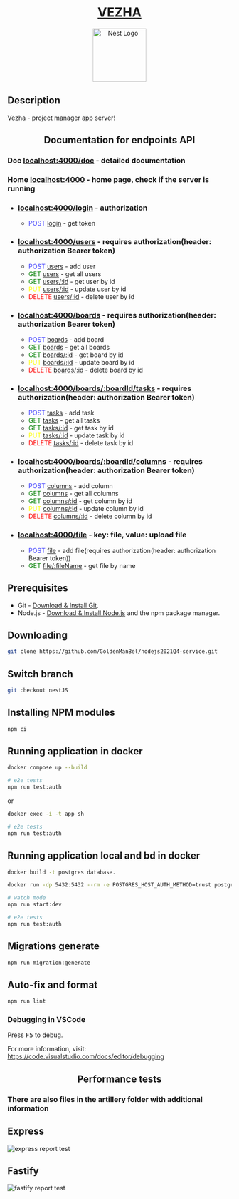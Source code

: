 <p align="center">
  <a href="https://goldenmanbel.github.io/project-management-app/" target="_blank"><h1 align="center">VEZHA</h1></a>
</p>
<p align="center"> 
  <a href="http://nestjs.com/" target="_blank"><img src="https://nestjs.com/img/logo_text.svg" width="120" alt="Nest Logo" /></a>
</p>

## Description

Vezha - project manager app server!

<p>
  <h2 align="center">Documentation for endpoints API</h2>
  <h3>Doc <a href="http://localhost:4000/doc" target="blank">localhost:4000/doc</a> - detailed documentation</h3>
  <h3>Home <a href="http://localhost:4000/" target="blank">localhost:4000</a> - home page, check if the server is running</h3>

  <ul>
    <li><h3><u>localhost:4000/login</u> - authorization</h3> 
      <ul>
        <li><font color="4040ff">POST</font> <u>login</u> - get token</li> 
      </ul>
    </li>
    <li><h3><u>localhost:4000/users</u> - requires authorization(header: authorization Bearer token)</h3> 
      <ul>
        <li><font color="4040ff">POST</font> <u>users</u> - add user</li> 
        <li><font color="green">GET</font> <u>users</u> - get all users</li>
        <li><font color="green">GET</font> <u>users/:id</u> - get user by id</li>
        <li><font color="yellow">PUT</font> <u>users/:id</u> - update user by id</li>
        <li><font color="red">DELETE</font> <u>users/:id</u> - delete user by id</li>
      </ul>
    </li>
    <li><h3><u>localhost:4000/boards</u> - requires authorization(header: authorization Bearer token)</h3> 
      <ul>
        <li><font color="4040ff">POST</font> <u>boards</u> - add board</li> 
        <li><font color="green">GET</font> <u>boards</u> - get all boards</li>
        <li><font color="green">GET</font> <u>boards/:id</u> - get board by id</li>
        <li><font color="yellow">PUT</font> <u>boards/:id</u> - update board by id</li>
        <li><font color="red">DELETE</font> <u>boards/:id</u> - delete board by id</li>
      </ul>
    </li>
    <li><h3><u>localhost:4000/boards/:boardId/tasks</u> - requires authorization(header: authorization Bearer token)</h3> 
      <ul>
        <li><font color="4040ff">POST</font> <u>tasks</u> - add task</li> 
        <li><font color="green">GET</font> <u>tasks</u> - get all tasks</li>
        <li><font color="green">GET</font> <u>tasks/:id</u> - get task by id</li>
        <li><font color="yellow">PUT</font> <u>tasks/:id</u> - update task by id</li>
        <li><font color="red">DELETE</font> <u>tasks/:id</u> - delete task by id</li>
      </ul>
    </li>
    <li><h3><u>localhost:4000/boards/:boardId/columns</u> - requires authorization(header: authorization Bearer token)</h3> 
      <ul>
        <li><font color="4040ff">POST</font> <u>columns</u> - add column</li> 
        <li><font color="green">GET</font> <u>columns</u> - get all columns</li>
        <li><font color="green">GET</font> <u>columns/:id</u> - get column by id</li>
        <li><font color="yellow">PUT</font> <u>columns/:id</u> - update column by id</li>
        <li><font color="red">DELETE</font> <u>columns/:id</u> - delete column by id</li>
      </ul>
    </li>
    <li><h3><u>localhost:4000/file</u> - key: file, value: upload file</h3> 
      <ul>
        <li><font color="4040ff">POST</font> <u>file</u> - add file(requires authorization(header: authorization Bearer token))</li> 
        <li><font color="green">GET</font> <u>file/:fileName</u> - get file by name</li>
      </ul>
    </li>
</ul>
</p>

## Prerequisites

- Git - [Download & Install Git](https://git-scm.com/downloads).
- Node.js - [Download & Install Node.js](https://nodejs.org/en/download/) and the npm package manager.

## Downloading

```bash
git clone https://github.com/GoldenManBel/nodejs2021Q4-service.git
```

## Switch branch

```bash
git checkout nestJS
```

## Installing NPM modules

```bash
npm ci
```

## Running application in docker

```bash
docker compose up --build
```

```bash
# e2e tests
npm run test:auth

```
or

```bash
docker exec -i -t app sh
```
```bash
# e2e tests
npm run test:auth
```

## Running application local and bd in docker

```bash
docker build -t postgres database. 
```
```bash
docker run -dp 5432:5432 --rm -e POSTGRES_HOST_AUTH_METHOD=trust postgres
```
```bash
# watch mode
npm run start:dev 
```
```bash
# e2e tests
npm run test:auth
```

## Migrations generate

```bash
npm run migration:generate
```

## Auto-fix and format

```bash
npm run lint
```

### Debugging in VSCode

Press <kbd>F5</kbd> to debug.

For more information, visit: https://code.visualstudio.com/docs/editor/debugging

<p align="center">
  <h2 align="center">Performance tests</h2>
</p>

### There are also files in the artillery folder with additional information

## Express 
  ![express report test](https://github.com/GoldenManBel/nodejs2021Q4-service/blob/nestJS/artillery/express.jpg?raw=true)

## Fastify 
  ![fastify report test](https://github.com/GoldenManBel/nodejs2021Q4-service/blob/nestJS/artillery/fastify.jpg?raw=true)
